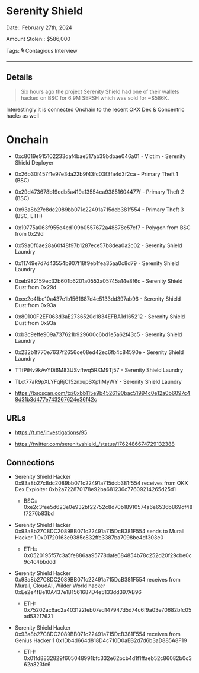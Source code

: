 # Serenity Shield

Date:: February 27th, 2024

Amount Stolen:: $586,000

Tags: 🎙️ Contagious Interview

---

## Details

> Six hours ago the project Serenity Shield had one of their wallets hacked on BSC for 6.9M SERSH which was sold for ~$586K.

Interestingly it is connected Onchain to the recent OKX Dex & Concentric hacks as well

# Onchain

- 0xc8019e915102233daf4bae517ab39bdbae046a01 - Victim - Serenity Shield Deployer
- 0x26b30f457f1e97e3da22b9f43fc03f3fa4d3f2ca - Primary Theft 1 (BSC)
- 0x29d473678b19edb5a419a13554ca93851604477f - Primary Theft 2 (BSC)
- 0x93a8b27c8dc2089bb071c22491a715dcb381f554 - Primary Theft 3 (BSC, ETH)
- 0x10775a063f955e4cd109b0557672a48878e57cf7 - Polygon from BSC from 0x29d
- 0x59a0f0ae28a60f48f97b1287ece57b8dea0a2c02 - Serenity Shield Laundry
- 0x11749e7d7d43554b907f18f9eb1fea35aa0c8d79 - Serenity Shield Laundry
- 0xeb982159ec32b601b6201a0553a05745a14e8f6c - Serenity Shield Dust from 0x29d
- 0xee2e4fbe10a437e1b1561687d4e5133dd397ab96 - Serenity Shield Dust from 0x93a
- 0x80100F2EF063d3aE2736520d1834EFBA1d165212 - Serenity Shield Dust from 0x93a
- 0xb3c9effe909a737621b929600c6bd1e5a62f43c5 - Serenity Shield Laundry
- 0x232b1f770e7637f2656ce08ed42ec6fb4c84590e - Serenity Shield Laundry
- TTfPiHv9kAvYDi6M83USvfhvq5RXM9Tj57 - Serenity Shield Laundry
- TLct77aR9pXLYFqRjC15znxupSXp1iMyWY - Serenity Shield Laundry

- https://bscscan.com/tx/0xbb115e9b4526190bac51994c0e12a0b6097c48d31b3d477e743267624e36f42c


## URLs

- https://t.me/investigations/95

- https://twitter.com/serenityshield_/status/1762486674729132388



## Connections

- Serenity Shield Hacker 0x93a8b27c8dc2089bb071c22491a715dcb381f554 receives from OKX Dex Exploiter 0xb2a722870178e92ba681236c77609214265d25d1
    - BSC:: 0xe2c3fee5d623e0e932bf22752c8d70b18910574a6e6536b869df48f7276b83bd

- Serenity Shield Hacker 0x93a8b27C8DC2089BB071c22491a715DcB381F554 sends to Murall Hacker 1 0x01720163e9385e832ffe3387ba7098be4df303e0
    - ETH:: 0x0520195f57c3a5fe886aa95778dafe684854b78c252d20f29cbe0c9c4c4bbddd

-  Serenity Shield Hacker 0x93a8b27C8DC2089BB071c22491a715DcB381F554 receives from Murall, CloudAI, Wilder World hacker 0xEe2e4fBe10A437e1B1561687D4e5133dd397AB96
    - ETH: 0x75202ac6ac2a403122feb07ed147947d5d74c6f9a03e70682bfc05ad53217631

-  Serenity Shield Hacker 0x93a8b27C8DC2089BB071c22491a715DcB381F554 receives from Genius Hacker 1 0x1Db4d664d818D4c710D0aEB2d7d6b3aD885A8F19
    - ETH: 0x01fd8832829f605048991bfc332e62bcb4d1f1ffaeb52c86082b0c362a823fc6
